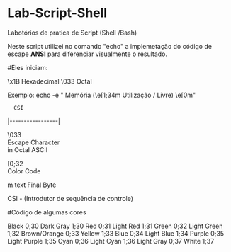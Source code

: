 # Lab-Script-Shell
 Labotórios de pratica de Script (Shell /Bash)

Neste script utilizei no comando   "echo" a implemetação do código de escape <b>ANSI</b> 
para diferenciar visualmente o resultado.

#Eles iniciam:

\x1B Hexadecimal
\033 Octal

Exemplo:
echo -e " Memória (\e[1;34m Utilização / Livre) \e[0m"

      CSI 
|-----------------|

\033                   
Escape Character    
in Octal ASCII 

[0;32  
Color Code 

m text
Final Byte


CSI - (Introdutor de sequência de controle)

#Código de algumas cores

Black        0;30     Dark Gray     1;30
Red          0;31     Light Red     1;31
Green        0;32     Light Green   1;32
Brown/Orange 0;33     Yellow        1;33
Blue         0;34     Light Blue    1;34
Purple       0;35     Light Purple  1;35
Cyan         0;36     Light Cyan    1;36
Light Gray   0;37     White         1;37

